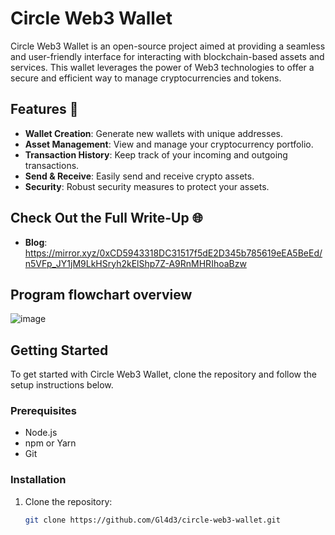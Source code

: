# Circle Web3 Wallet

Circle Web3 Wallet is an open-source project aimed at providing a seamless and user-friendly interface for interacting with blockchain-based assets and services. This wallet leverages the power of Web3 technologies to offer a secure and efficient way to manage cryptocurrencies and tokens.

## Features 🎯

- **Wallet Creation**: Generate new wallets with unique addresses.
- **Asset Management**: View and manage your cryptocurrency portfolio.
- **Transaction History**: Keep track of your incoming and outgoing transactions.
- **Send & Receive**: Easily send and receive crypto assets.
- **Security**: Robust security measures to protect your assets.

## Check Out the Full Write-Up 🌐
- **Blog**: https://mirror.xyz/0xCD5943318DC31517f5dE2D345b785619eEA5BeEd/n5VFp_JY1jM9LkHSryh2kElShp7Z-A9RnMHRIhoaBzw

## Program flowchart overview 
![image](https://github.com/Gl4d3/circle-web3-wallet/assets/108263849/b2538d6f-776b-49f4-b61e-921ee3cdaff1)


## Getting Started

To get started with Circle Web3 Wallet, clone the repository and follow the setup instructions below.

### Prerequisites

- Node.js
- npm or Yarn
- Git

### Installation

1. Clone the repository:
   ```bash
   git clone https://github.com/Gl4d3/circle-web3-wallet.git
